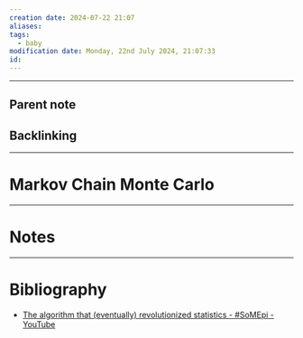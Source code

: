 ```yaml
---
creation date: 2024-07-22 21:07
aliases: 
tags:
  - baby
modification date: Monday, 22nd July 2024, 21:07:33
id:
---
```

--- 
## Parent note

## Backlinking


---
# Markov Chain Monte Carlo


---
# Notes


---
# Bibliography
+ [The algorithm that (eventually) revolutionized statistics - #SoMEpi - YouTube](https://www.youtube.com/watch?v=Jr1GdNI3Vfo)